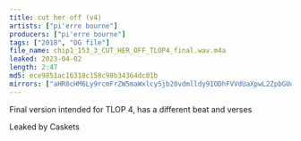 ```yaml
---
title: cut her off (v4)
artists: ["pi'erre bourne"]
producers: ["pi'erre bourne"]
tags: ["2018", "OG file"]
file_name: chip1_153_3_CUT_HER_OFF_TLOP4_final.wav.m4a
leaked: 2023-04-02
length: 2:47
md5: ece9851ac16318c158c98b34364dc01b
mirrors: ["aHR0cHM6Ly9rcmFrZW5maWxlcy5jb20vdmlldy9IODhFVVdUaXpwL2ZpbGUuaHRtbA==", "aHR0cHM6Ly9kYnJlZS5vcmcvdi8yN2Q5ODk="]
---
```

Final version intended for TLOP 4, has a different beat and verses

Leaked by Caskets
